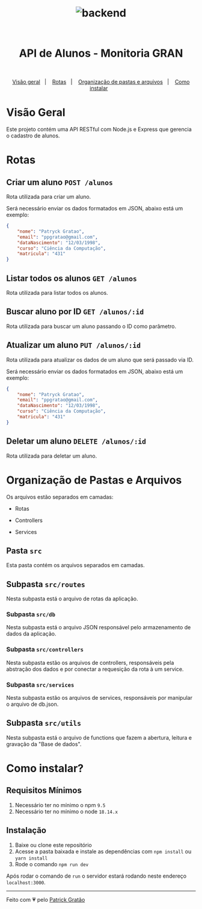 <h1 align="center" >
    <br />
      <img alt="backend" src="https://blog.back4app.com/wp-content/uploads/2020/09/nodejs-backend-2.png" />
    <br /><br />
</h1>

<h1 align="center">
    API de Alunos - Monitoria GRAN
</h1>
<br/>
<p align="center">
  <a href="#visão-geral">Visão geral</a>&nbsp;&nbsp;&nbsp;|&nbsp;&nbsp;&nbsp;
  <a href="#rotas">Rotas</a>&nbsp;&nbsp;&nbsp;|&nbsp;&nbsp;&nbsp;
  <a href="#organização-de-pastas-e-arquivos">Organização de pastas e arquivos</a>&nbsp;&nbsp;&nbsp;|&nbsp;&nbsp;&nbsp;
  <a href="#como-instalar?">Como instalar</a>&nbsp;&nbsp;&nbsp;
</p>

# Visão Geral

Este projeto contém uma API RESTful com Node.js e Express que gerencia o cadastro de alunos.

# Rotas

## Criar um aluno ```POST /alunos```

Rota utilizada para criar um aluno. 

Será necessário enviar os dados formatados em JSON, abaixo está um exemplo:

```json
{
	"nome": "Patryck Gratao",
	"email": "ppgratao@gmail.com",
	"dataNascimento": "12/03/1998",
	"curso": "Ciência da Computação",
	"matricula": "431"
}
```

## Listar todos os alunos ```GET /alunos```

Rota utilizada para listar todos os alunos.

## Buscar aluno por ID ```GET /alunos/:id```

Rota utilizada para buscar um aluno passando o ID como parâmetro.

## Atualizar um aluno ```PUT /alunos/:id```

Rota utilizada para atualizar os dados de um aluno que será passado via ID.

Será necessário enviar os dados formatados em JSON, abaixo está um exemplo:

```json
{
	"nome": "Patryck Gratao",
	"email": "ppgratao@gmail.com",
	"dataNascimento": "12/03/1998",
	"curso": "Ciência da Computação",
	"matricula": "431"
}
```

## Deletar um aluno ```DELETE /alunos/:id```

Rota utilizada para deletar um aluno.

# Organização de Pastas e Arquivos

Os arquivos estão separados em camadas:

- Rotas

- Controllers

- Services

## Pasta `src`

Esta pasta contém os arquivos separados em camadas.

## Subpasta `src/routes`

Nesta subpasta está o arquivo de rotas da aplicação.

### Subpasta `src/db`

Nesta subpasta está o arquivo JSON responsável pelo armazenamento de dados da aplicação.

### Subpasta `src/controllers`

Nesta subpasta estão os arquivos de controllers, responsáveis pela abstração dos dados e por conectar a requesição da rota à um service.

### Subpasta `src/services`

Nesta subpasta estão os arquivos de services, responsáveis por manipular o arquivo de db.json.

## Subpasta `src/utils`

Nesta subpasta está o arquivo de functions que fazem a abertura, leitura e gravação da "Base de dados".

# Como instalar?

## Requisitos Mínimos

1. Necessário ter no mínimo o npm `9.5`
2. Necessário ter no mínimo o node `18.14.x`

## Instalação

1.  Baixe ou clone este repositório
2.  Acesse a pasta baixada e instale as dependências com `npm install` ou `yarn install`
3.  Rode o comando `npm run dev`

Após rodar o comando de `run` o servidor estará rodando neste endereço `localhost:3000`.

---

Feito com 💗 pelo [Patrick Gratão](https://www.linkedin.com/in/patrickgratao/)
